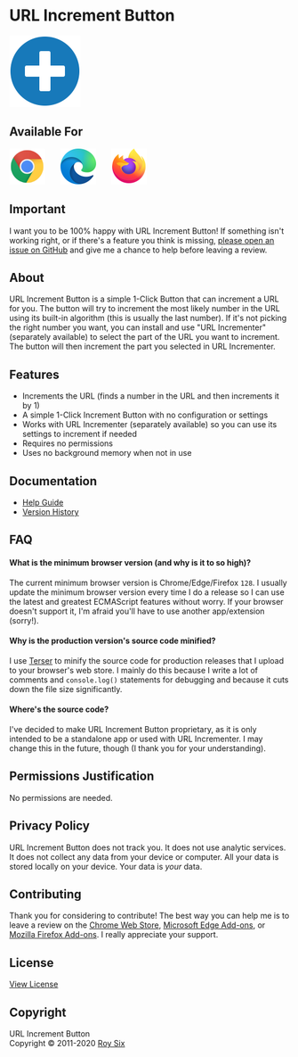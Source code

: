 # URL Increment Button
<img src="https://raw.githubusercontent.com/sixcious/assets/main/repository/url-increment-button/icon.svg?sanitize=true" width="128" height="128" alt="URL Increment Button, Icon by Font Awesome" title="URL Increment Button">

## Available For
<a href="https://chromewebstore.google.com/detail/url-increment-button/decebmdlceenceecblpfjanoocfcmjai" title="Chrome Web Store Download"><img src="https://raw.githubusercontent.com/sixcious/assets/main/vendor/chrome.svg?sanitize=true" height="64" alt="Google Chrome"></a>
&nbsp;&nbsp;&nbsp;&nbsp;&nbsp;
<a href="https://microsoftedge.microsoft.com/addons/detail/url-increment-button/opaoomlknnahhpoemiinfaohfgdbifnm" title="Microsoft Edge Add-ons Download"><img src="https://raw.githubusercontent.com/sixcious/assets/main/vendor/edge.svg?sanitize=true" height="64" alt="Microsoft Edge"></a>
&nbsp;&nbsp;&nbsp;&nbsp;&nbsp;
<a href="https://addons.mozilla.org/firefox/addon/url-increment-button/" title="Firefox Add-ons Download"><img src="https://raw.githubusercontent.com/sixcious/assets/main/vendor/firefox.svg?sanitize=true" height="64" alt="Mozilla Firefox"></a>

## Important
I want you to be 100% happy with URL Increment Button! If something isn't working right, or if there's a feature you think is missing, [please open an issue on GitHub](https://github.com/sixcious/url-increment-button/issues) and give me a chance to help before leaving a review.

## About
URL Increment Button is a simple 1-Click Button that can increment a URL for you. The button will try to increment the most likely number in the URL using its built-in algorithm (this is usually the last number). If it's not picking the right number you want, you can install and use "URL Incrementer" (separately available) to select the part of the URL you want to increment. The button will then increment the part you selected in URL Incrementer.

## Features
- Increments the URL (finds a number in the URL and then increments it by 1)
- A simple 1-Click Increment Button with no configuration or settings
- Works with URL Incrementer (separately available) so you can use its settings to increment if needed
- Requires no permissions
- Uses no background memory when not in use

## Documentation
- [Help Guide](https://github.com/sixcious/url-increment-button/wiki)
- [Version History](https://github.com/sixcious/url-increment-button/wiki/Version-History)

## FAQ

#### What is the minimum browser version (and why is it to so high)?
The current minimum browser version is Chrome/Edge/Firefox `128`. I usually update the minimum browser version every time I do a release so I can use the latest and greatest ECMAScript features without worry. If your browser doesn't support it, I'm afraid you'll have to use another app/extension (sorry!).

#### Why is the production version's source code minified?
I use [Terser](https://github.com/terser/terser) to minify the source code for production releases that I upload to your browser's web store. I mainly do this because I write a lot of comments and `console.log()` statements for debugging and because it cuts down the file size significantly.

#### Where's the source code?
I've decided to make URL Increment Button proprietary, as it is only intended to be a standalone app or used with URL Incrementer. I may change this in the future, though (I thank you for your understanding).

## Permissions Justification
No permissions are needed.

## Privacy Policy
URL Increment Button does not track you. It does not use analytic services. It does not collect any data from your device or computer. All your data is stored locally on your device. Your data is *your* data.

## Contributing
Thank you for considering to contribute! The best way you can help me is to leave a review on the [Chrome Web Store](https://chromewebstore.google.com/detail/url-increment-button/decebmdlceenceecblpfjanoocfcmjai/reviews), [Microsoft Edge Add-ons](https://microsoftedge.microsoft.com/addons/detail/url-increment-button/opaoomlknnahhpoemiinfaohfgdbifnm), or [Mozilla Firefox Add-ons](https://addons.mozilla.org/firefox/addon/url-increment-button/). I really appreciate your support.

## License
<a href="https://github.com/sixcious/url-increment-button/blob/master/LICENSE">View License</a>

## Copyright
URL Increment Button  
Copyright &copy; 2011-2020 <a href="https://github.com/sixcious" target="_blank">Roy Six</a>
